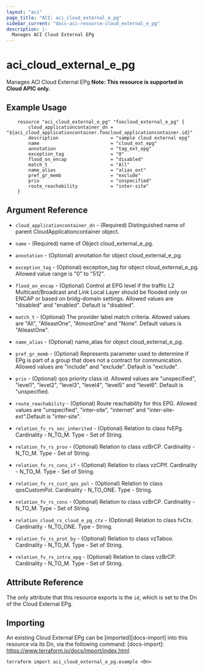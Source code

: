 ```yaml
---
layout: "aci"
page_title: "ACI: aci_cloud_external_e_pg"
sidebar_current: "docs-aci-resource-cloud_external_e_pg"
description: |-
  Manages ACI Cloud External EPg
---
```


# aci_cloud_external_e_pg #
Manages ACI Cloud External EPg
<b>Note: This resource is supported in Cloud APIC only.</b>
## Example Usage ##

```hcl
	resource "aci_cloud_external_e_pg" "foocloud_external_e_pg" {
		cloud_applicationcontainer_dn = "${aci_cloud_applicationcontainer.foocloud_applicationcontainer.id}"
		description                   = "sample cloud external epg"
		name                          = "cloud_ext_epg"
		annotation                    = "tag_ext_epg"
		exception_tag                 = "0"
		flood_on_encap                = "disabled"
		match_t                       = "All"
		name_alias                    = "alias_ext"
		pref_gr_memb                  = "exclude"
		prio                          = "unspecified"
		route_reachability            = "inter-site"
	}
```
## Argument Reference ##
* `cloud_applicationcontainer_dn` - (Required) Distinguished name of parent CloudApplicationcontainer object.
* `name` - (Required) name of Object cloud_external_e_pg.
* `annotation` - (Optional) annotation for object cloud_external_e_pg.
* `exception_tag` - (Optional) exception_tag for object cloud_external_e_pg. Allowed value range is "0" to "512".
* `flood_on_encap` - (Optional) Control at EPG level if the traffic L2 Multicast/Broadcast and Link Local Layer should be flooded only on ENCAP or based on bridg-domain settings. Allowed values are "disabled" and "enabled". Default is "disabled".
* `match_t` - (Optional) The provider label match criteria. Allowed values are "All", "AtleastOne", "AtmostOne" and "None". Default values is "AtleastOne". 
* `name_alias` - (Optional) name_alias for object cloud_external_e_pg.
* `pref_gr_memb` - (Optional) Represents parameter used to determine if EPg is part of a group that does not a contract for communication. Allowed values are "include" and "exclude". Default is "exclude".
* `prio` - (Optional) qos priority class id. Allowed values are "unspecified", "level1", "level2", "level3", "level4", "level5" and "level6". Default is "unspecified.
* `route_reachability` - (Optional) Route reachability for this EPG. Allowed values are "unspecified", "inter-site", "internet" and "inter-site-ext".Default is "inter-site".

* `relation_fv_rs_sec_inherited` - (Optional) Relation to class fvEPg. Cardinality - N_TO_M. Type - Set of String.
                
* `relation_fv_rs_prov` - (Optional) Relation to class vzBrCP. Cardinality - N_TO_M. Type - Set of String.
                
* `relation_fv_rs_cons_if` - (Optional) Relation to class vzCPIf. Cardinality - N_TO_M. Type - Set of String.
                
* `relation_fv_rs_cust_qos_pol` - (Optional) Relation to class qosCustomPol. Cardinality - N_TO_ONE. Type - String.
                
* `relation_fv_rs_cons` - (Optional) Relation to class vzBrCP. Cardinality - N_TO_M. Type - Set of String.
                
* `relation_cloud_rs_cloud_e_pg_ctx` - (Optional) Relation to class fvCtx. Cardinality - N_TO_ONE. Type - String.
                
* `relation_fv_rs_prot_by` - (Optional) Relation to class vzTaboo. Cardinality - N_TO_M. Type - Set of String.
                
* `relation_fv_rs_intra_epg` - (Optional) Relation to class vzBrCP. Cardinality - N_TO_M. Type - Set of String.
                


## Attribute Reference

The only attribute that this resource exports is the `id`, which is set to the
Dn of the Cloud External EPg.

## Importing ##

An existing Cloud External EPg can be [imported][docs-import] into this resource via its Dn, via the following command:
[docs-import]: https://www.terraform.io/docs/import/index.html


```
terraform import aci_cloud_external_e_pg.example <Dn>
```
